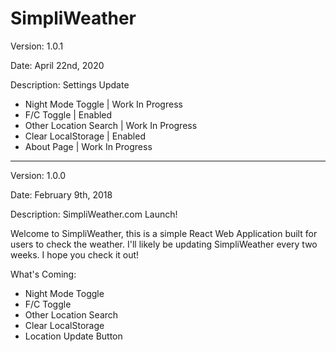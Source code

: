 # SimpliWeather

Version: 1.0.1

Date: April 22nd, 2020

Description: Settings Update

  - Night Mode Toggle | Work In Progress
  - F/C Toggle | Enabled
  - Other Location Search | Work In Progress
  - Clear LocalStorage | Enabled
  - About Page | Work In Progress

--------------------------------------------------------------------------------------

Version: 1.0.0

Date: February 9th, 2018 

Description: SimpliWeather.com Launch!

Welcome to SimpliWeather, this is a simple React Web Application built for users to check the weather.
I'll likely be updating SimpliWeather every two weeks.
I hope you check it out!

What's Coming:
  - Night Mode Toggle
  - F/C Toggle
  - Other Location Search
  - Clear LocalStorage
  - Location Update Button
